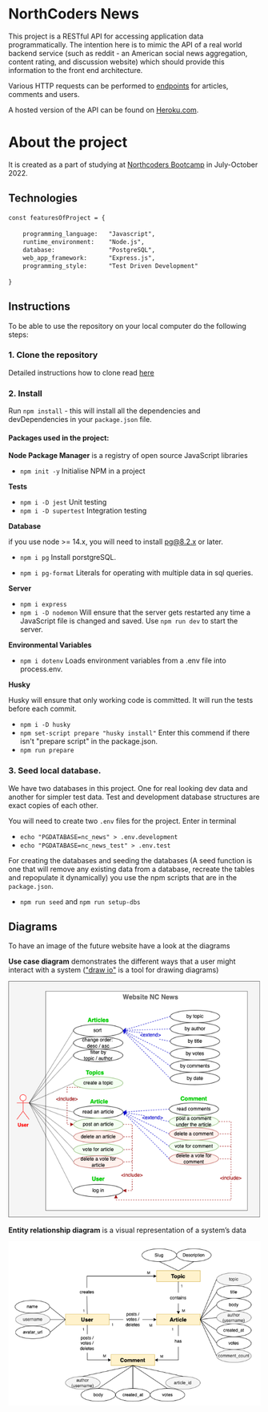# NorthCoders News

This project is a RESTful API for accessing application data programmatically.
The intention here is to mimic the API of a real world backend service (such as
reddit - an American social news aggregation, content rating, and discussion
website) which should provide this information to the front end architecture.

Various HTTP requests can be performed to [endpoints](/endpoints.json) for
articles, comments and users.

A hosted version of the API can be found on
[Heroku.com](https://student-coders-news.herokuapp.com/).

# About the project

It is created as a part of studying at
[Northcoders Bootcamp](https://northcoders.com/) in July-October 2022.

## Technologies

```
const featuresOfProject = {

    programming_language:   "Javascript",
    runtime_environment:    "Node.js",
    database:               "PostgreSQL",
    web_app_framework:      "Express.js",
    programming_style:      "Test Driven Development"

}
```

## Instructions

To be able to use the repository on your local computer do the following steps:

### 1. Clone the repository

Detailed instructions how to clone read [here](/instructions/how-clone.md)

### 2. Install

Run `npm install` - this will install all the dependencies and devDependencies
in your `package.json` file.

#### Packages used in the project:

**Node Package Manager** is a registry of open source JavaScript libraries

- `npm init -y` Initialise NPM in a project

**Tests**

- `npm i -D jest` Unit testing
- `npm i -D supertest` Integration testing

**Database**

if you use node >= 14.x, you will need to install pg@8.2.x or later.

- `npm i pg` Install porstgreSQL.

- `npm i pg-format` Literals for operating with multiple data in sql queries.

**Server**

- `npm i express`
- `npm i -D nodemon` Will ensure that the server gets restarted any time a
  JavaScript file is changed and saved. Use `npm run dev` to start the server.

**Environmental Variables**

- `npm i dotenv` Loads environment variables from a .env file into process.env.

**Husky**

Husky will ensure that only working code is committed. It will run the tests
before each commit.

- `npm i -D husky`
- `npm set-script prepare "husky install"` Enter this commend if there isn't
  "prepare script" in the package.json.
- `npm run prepare`

### 3. Seed local database.

We have two databases in this project. One for real looking dev data and another
for simpler test data. Test and development database structures are exact copies
of each other.

You will need to create two `.env` files for the project. Enter in terminal

- `echo "PGDATABASE=nc_news" > .env.development`
- `echo "PGDATABASE=nc_news_test" > .env.test`

For creating the databases and seeding the databases (A seed function is one
that will remove any existing data from a database, recreate the tables and
repopulate it dynamically) you use the npm scripts that are in the
`package.json`.

- `npm run seed` and `npm run setup-dbs`

## Diagrams

To have an image of the future website have a look at the diagrams

**Use case diagram** demonstrates the different ways that a user might interact
with a system (["draw io"](https://app.diagrams.net/) is a tool for drawing
diagrams)

![use_case_diagram](/images/development/use_case_diagram.png)

**Entity relationship diagram** is a visual representation of a system’s data

![entity_relationship_diagram](/images/development/entity_relationship_diagram.png)
